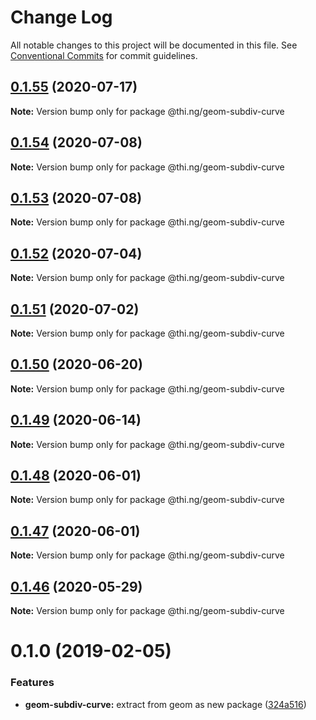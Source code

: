 # Change Log

All notable changes to this project will be documented in this file.
See [Conventional Commits](https://conventionalcommits.org) for commit guidelines.

## [0.1.55](https://github.com/thi-ng/umbrella/compare/@thi.ng/geom-subdiv-curve@0.1.54...@thi.ng/geom-subdiv-curve@0.1.55) (2020-07-17)

**Note:** Version bump only for package @thi.ng/geom-subdiv-curve





## [0.1.54](https://github.com/thi-ng/umbrella/compare/@thi.ng/geom-subdiv-curve@0.1.53...@thi.ng/geom-subdiv-curve@0.1.54) (2020-07-08)

**Note:** Version bump only for package @thi.ng/geom-subdiv-curve





## [0.1.53](https://github.com/thi-ng/umbrella/compare/@thi.ng/geom-subdiv-curve@0.1.52...@thi.ng/geom-subdiv-curve@0.1.53) (2020-07-08)

**Note:** Version bump only for package @thi.ng/geom-subdiv-curve





## [0.1.52](https://github.com/thi-ng/umbrella/compare/@thi.ng/geom-subdiv-curve@0.1.51...@thi.ng/geom-subdiv-curve@0.1.52) (2020-07-04)

**Note:** Version bump only for package @thi.ng/geom-subdiv-curve





## [0.1.51](https://github.com/thi-ng/umbrella/compare/@thi.ng/geom-subdiv-curve@0.1.50...@thi.ng/geom-subdiv-curve@0.1.51) (2020-07-02)

**Note:** Version bump only for package @thi.ng/geom-subdiv-curve





## [0.1.50](https://github.com/thi-ng/umbrella/compare/@thi.ng/geom-subdiv-curve@0.1.49...@thi.ng/geom-subdiv-curve@0.1.50) (2020-06-20)

**Note:** Version bump only for package @thi.ng/geom-subdiv-curve





## [0.1.49](https://github.com/thi-ng/umbrella/compare/@thi.ng/geom-subdiv-curve@0.1.48...@thi.ng/geom-subdiv-curve@0.1.49) (2020-06-14)

**Note:** Version bump only for package @thi.ng/geom-subdiv-curve





## [0.1.48](https://github.com/thi-ng/umbrella/compare/@thi.ng/geom-subdiv-curve@0.1.47...@thi.ng/geom-subdiv-curve@0.1.48) (2020-06-01)

**Note:** Version bump only for package @thi.ng/geom-subdiv-curve





## [0.1.47](https://github.com/thi-ng/umbrella/compare/@thi.ng/geom-subdiv-curve@0.1.46...@thi.ng/geom-subdiv-curve@0.1.47) (2020-06-01)

**Note:** Version bump only for package @thi.ng/geom-subdiv-curve





## [0.1.46](https://github.com/thi-ng/umbrella/compare/@thi.ng/geom-subdiv-curve@0.1.45...@thi.ng/geom-subdiv-curve@0.1.46) (2020-05-29)

**Note:** Version bump only for package @thi.ng/geom-subdiv-curve





# 0.1.0 (2019-02-05)

### Features

* **geom-subdiv-curve:** extract from geom as new package ([324a516](https://github.com/thi-ng/umbrella/commit/324a516))
